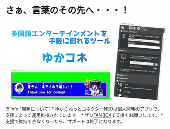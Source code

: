 # さぁ、言葉のその先へ・・・！
![Image title](images/title02.png)

!!! Info "開発について"
    * ゆかりねっとコネクターNEOは個人開発のアプリで、支援によって運用維持されています。
    * ぜひ[FANBOX](https://nao.fanbox.cc/)で支援をお願いします。
    * 支援で維持できなくなったら、サポートは終了となります。
